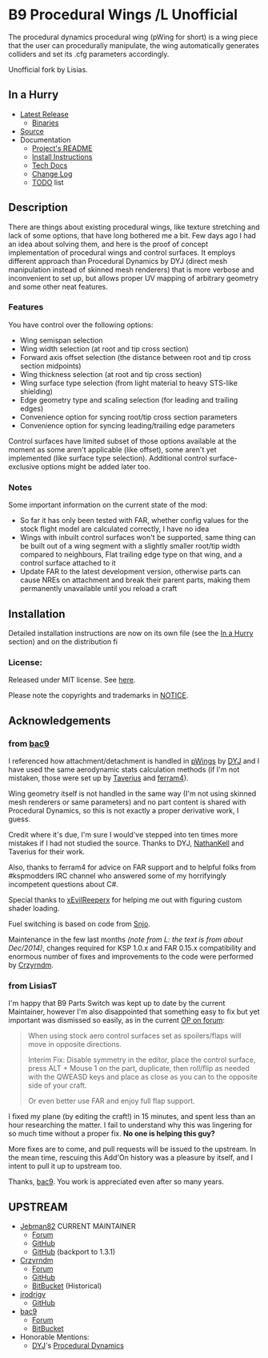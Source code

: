 # B9 Procedural Wings /L Unofficial

The procedural dynamics procedural wing (pWing for short) is a wing piece that the user can procedurally manipulate, the wing automatically generates colliders and set its .cfg parameters accordingly.

Unofficial fork by Lisias.


## In a Hurry

* [Latest Release](https://github.com/net-lisias-kspu/B9-PWings/releases)
	+ [Binaries](https://github.com/net-lisias-kspu/B9-PWings/tree/Archive)
* [Source](https://github.com/net-lisias-kspu/B9-PWings)
* Documentation
	+ [Project's README](https://github.com/net-lisias-kspu/B9-PWings/blob/master/README.md)
	+ [Install Instructions](https://github.com/net-lisias-kspu/B9-PWings/blob/master/INSTALL.md)
	+ [Tech Docs](https://github.com/net-lisias-kspu/B9-PWings/blob/master/Docs/index.md)
	+ [Change Log](./CHANGE_LOG.md)
	+ [TODO](./TODO.md) list


## Description

There are things about existing procedural wings, like texture stretching and lack of some options, that have long bothered me a bit. Few days ago I had an idea about solving them, and here is the proof of concept implementation of procedural wings and control surfaces. It employs different approach than Procedural Dynamics by DYJ (direct mesh manipulation instead of skinned mesh renderers) that is more verbose and inconvenient to set up, but allows proper UV mapping of arbitrary geometry and some other neat features.

### Features

You have control over the following options:

* Wing semispan selection
* Wing width selection (at root and tip cross section)
* Forward axis offset selection (the distance between root and tip cross section midpoints)
* Wing thickness selection (at root and tip cross section)
* Wing surface type selection (from light material to heavy STS-like shielding)
* Edge geometry type and scaling selection (for leading and trailing edges)
* Convenience option for syncing root/tip cross section parameters
* Convenience option for syncing leading/trailing edge parameters

Control surfaces have limited subset of those options available at the moment as some aren't applicable (like offset), some aren't yet implemented (like surface type selection). Additional control surface-exclusive options might be added later too.

### Notes

Some important information on the current state of the mod:

* So far it has only been tested with FAR, whether config values for the stock flight model are calculated correctly, I have no idea
* Wings with inbuilt control surfaces won't be supported, same thing can be built out of a wing segment with a slightly smaller root/tip width compared to neighbours, Flat trailing edge type on that wing, and a control surface attached to it
* Update FAR to the latest development version, otherwise parts can cause NREs on attachment and break their parent parts, making them permanently unavailable until you reload a craft


## Installation

Detailed installation instructions are now on its own file (see the [In a Hurry](#in-a-hurry) section) and on the distribution fi

### License:

Released under MIT license. See [here](./LICENSE).

Please note the copyrights and trademarks in [NOTICE](./NOTICE).


## Acknowledgements

### from [bac9](https://forum.kerbalspaceprogram.com/index.php?/profile/57757-bac9/)

I referenced how attachment/detachment is handled in [pWings](https://forum.kerbalspaceprogram.com/index.php?/topic/27608-090-procedural-dynamics-procedural-wing-093-dec-24/&) by [DYJ](https://forum.kerbalspaceprogram.com/index.php?/profile/8636-dyj/) and I have used the same aerodynamic stats calculation methods (if I'm not mistaken, those were set up by [Taverius](https://forum.kerbalspaceprogram.com/index.php?/profile/11815-taverius/) and [ferram4](https://forum.kerbalspaceprogram.com/index.php?/profile/21328-ferram4/)).

Wing geometry itself is not handled in the same way (I'm not using skinned mesh renderers or same parameters) and no part content is shared with Procedural Dynamics, so this is not exactly a proper derivative work, I guess.

Credit where it's due, I'm sure I would've stepped into ten times more mistakes if I had not studied the source. Thanks to DYJ, [NathanKell](https://forum.kerbalspaceprogram.com/index.php?/profile/75006-nathankell/) and Taverius for their work.

Also, thanks to ferram4 for advice on FAR support and to helpful folks from #kspmodders IRC channel who answered some of my horrifyingly incompetent questions about C#.

Special thanks to [xEvilReeperx](https://forum.kerbalspaceprogram.com/index.php?/profile/75857-xevilreeperx/) for helping me out with figuring custom shader loading.

Fuel switching is based on code from [Snjo](https://forum.kerbalspaceprogram.com/index.php?/profile/57198-snjo/).

Maintenance in the few last months *(note from L: the text is from about Dec/2014)*, changes required for KSP 1.0.x and FAR 0.15.x compatibility and enormous number of fixes and improvements to the code were performed by [Crzyrndm](https://forum.kerbalspaceprogram.com/index.php?/profile/92871-crzyrndm/).

### from LisiasT

I'm happy that B9 Parts Switch was kept up to date by the current Maintainer, however I'm also disappointed that something easy to fix but yet important was dismissed so easily, as in the current [OP on forum](https://forum.kerbalspaceprogram.com/index.php?/topic/175197-13114x151-b9-procedural-wings-fork-go-big-or-go-home-update-20-larger-wings/):

> When using stock aero control surfaces set as spoilers/flaps will move in opposite directions. 
> 
> Interim Fix: Disable symmetry in the editor, place the control surface, press ALT + Mouse 1 on the part, duplicate, then roll/flip as needed with the QWEASD keys and place as close as you can to the opposite side of your craft.
> 
> Or even better use FAR and enjoy full flap support.

I fixed my plane (by editing the craft!) in 15 minutes, and spent less than an hour researching the matter. I fail to understand why this was lingering for so much time without a proper fix. __No one is helping this guy?__

More fixes are to come, and pull requests will be issued to the upstream. In the mean time, rescuing this Add'On history was a pleasure by itself, and I intent to pull it up to upstream too.

Thanks, [bac9](https://forum.kerbalspaceprogram.com/index.php?/profile/57757-bac9/). You work is appreciated even after so many years.


## UPSTREAM

* [Jebman82](https://forum.kerbalspaceprogram.com/index.php?/profile/76431-jebman82/) CURRENT MAINTAINER
	+ [Forum](https://forum.kerbalspaceprogram.com/index.php?/topic/175197-13114x151-b9-procedural-wings-fork-go-big-or-go-home-update-20-larger-wings/&)
	+ [GitHub](https://github.com/Rafterman82/B9-PWings-Fork)
	+ [GitHub](https://github.com/Rafterman82/B9-Pwings-Fork-Backport) (backport to 1.3.1)
* [Crzyrndm﻿](https://forum.kerbalspaceprogram.com/index.php?/profile/92871-crzyrndm/) 
	+ [Forum](https://forum.kerbalspaceprogram.com/index.php?/topic/117236-13-procedural-wings/)
	+ [GitHub](https://github.com/Crzyrndm/B9-PWings-Fork)
	+ [BitBucket](https://bitbucket.org/Crzyrndm/b9_aerospace_plugins/overview) (Historical)
* [jrodrigv](https://github.com/jrodrigv)
	+ [GitHub](https://github.com/jrodrigv/B9-PWings-Fork)
* [bac9](https://forum.kerbalspaceprogram.com/index.php?/profile/57757-bac9/)
	+ [Forum](https://forum.kerbalspaceprogram.com/index.php?/topic/94621-102-b9-aerospace-procedural-parts-040-updated-090615/)
	+ [BitBucket](https://bitbucket.org/bac9/b9_aerospace_plugins/overview)
* Honorable Mentions:
	+ [DYJ](https://forum.kerbalspaceprogram.com/index.php?/profile/8636-dyj/)'s [Procedural Dynamics](https://forum.kerbalspaceprogram.com/index.php?/topic/27608-090-procedural-dynamics-procedural-wing-093-dec-24/&)	 
